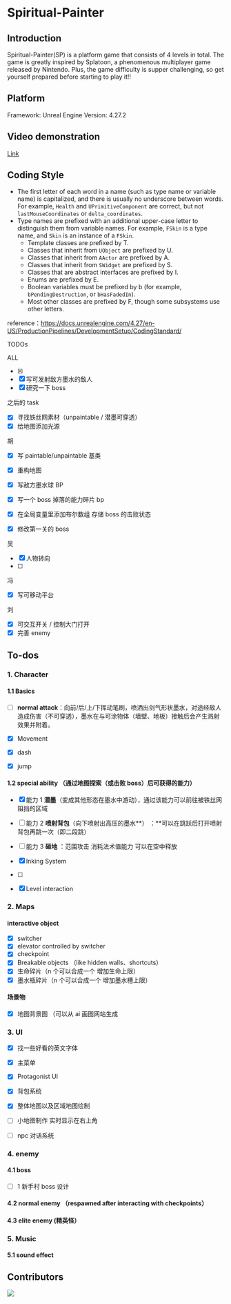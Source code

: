 # Spiritual-Painter

## Introduction

Spiritual-Painter(SP) is a platform game that consists of 4 levels in total.
The game is greatly inspired by Splatoon, a phenomenous multiplayer game released by Nintendo. Plus, the game difficulty is supper challenging, so get yourself prepared before starting to play it!!

## Platform

Framework: Unreal Engine
Version: 4.27.2

## Video demonstration

<a href="https://www.bilibili.com/video/BV1uM411F7d3/?share_source=copy_web&vd_source=ee279713fa6e9a741d25084b613a769d">Link</a>

## Coding Style

-   The first letter of each word in a name (such as type name or variable name) is capitalized, and there is usually no underscore between words. For example, `Health` and `UPrimitiveComponent` are correct, but not `lastMouseCoordinates` or `delta_coordinates`.
-   Type names are prefixed with an additional upper-case letter to distinguish them from variable names. For example, `FSkin` is a type name, and `Skin` is an instance of a `FSkin`.
    -   Template classes are prefixed by T.
    -   Classes that inherit from `UObject` are prefixed by U.
    -   Classes that inherit from `AActor` are prefixed by A.
    -   Classes that inherit from `SWidget` are prefixed by S.
    -   Classes that are abstract interfaces are prefixed by I.
    -   Enums are prefixed by E.
    -   Boolean variables must be prefixed by b (for example, `bPendingDestruction`, or `bHasFadedIn`).
    -   Most other classes are prefixed by F, though some subsystems use other letters.

reference：https://docs.unrealengine.com/4.27/en-US/ProductionPipelines/DevelopmentSetup/CodingStandard/

TODOs

ALL

-   [x]
-   [x] 写可发射敌方墨水的敌人
-   [x] 研究一下 boss

之后的 task

-   [x] 寻找铁丝网素材（unpaintable / 潜墨可穿透）
-   [x] 给地图添加光源

胡

-   [x] 写 paintable/unpaintable 基类

-   [x] 重构地图

-   [x] 写敌方墨水球 BP

-   [x] 写一个 boss 掉落的能力碎片 bp

-   [x] 在全局变量里添加布尔数组 存储 boss 的击败状态

-   [x] 修改第一关的 boss

吴

-   [x] 人物转向
-   [ ]

冯

-   [x] 写可移动平台

刘

-   [x] 可交互开关 / 控制大门打开
-   [x] 完善 enemy

## To-dos

### 1. Character

#### 1.1 Basics

-   [ ] **normal attack**：向前/后/上/下挥动笔刷，喷洒出剑气形状墨水，对途经敌人造成伤害（不可穿透），墨水在与可涂物体（墙壁、地板）接触后会产生溅射效果并附着。

-   [x] Movement
-   [x] dash
-   [x] jump

#### 1.2 special ability （通过地图探索（或击败 boss）后可获得的能力）

-   [x] 能力 1 **潜墨**（变成其他形态在墨水中游动），通过该能力可以前往被铁丝网阻挡的区域
-   [ ] 能力 2 **喷射背包**（向下喷射出高压的墨水**） ：**可以在跳跃后打开喷射背包再跳一次（即二段跳）
-   [ ] 能力 3 **砸地** ：范围攻击 消耗法术值能力 可以在空中释放

-   [x] Inking System
-   [ ]
-   [x] Level interaction

### 2. Maps

#### interactive object

-   [x] switcher
-   [x] elevator controlled by switcher
-   [x] checkpoint
-   [x] Breakable objects （like hidden walls、shortcuts）
-   [x] 生命碎片（n 个可以合成一个 增加生命上限）
-   [x] 墨水瓶碎片（n 个可以合成一个 增加墨水槽上限）

#### 场景物

-   [x] 地图背景图 （可以从 ai 画图网站生成

### 3. UI

-   [x] 找一些好看的英文字体

-   [x] 主菜单
-   [x] Protagonist UI
-   [x] 背包系统
-   [x] 整体地图以及区域地图绘制
-   [ ] 小地图制作 实时显示在右上角
-   [ ] npc 对话系统

### 4. enemy

#### 4.1 boss

-   [ ] 1 新手村 boss 设计

#### 4.2 normal enemy （respawned after interacting with checkpoints）

#### 4.3 elite enemy (精英怪）

### 5. Music

#### 5.1 sound effect

## Contributors

<a href="https://github.com/jasonyxwu/Spiritual-Painter/graphs/contributors">
  <img src="https://contrib.rocks/image?repo=jasonyxwu/Spiritual-Painter" />
</a>
